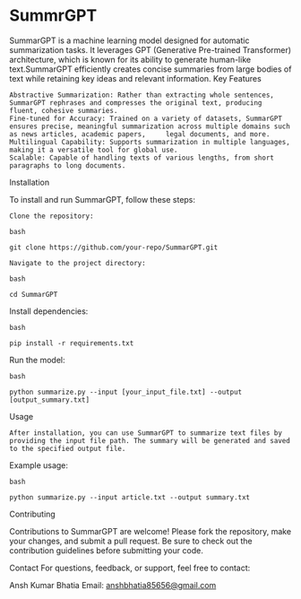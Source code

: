 # SummrGPT
SummarGPT is a machine learning model designed for automatic summarization tasks. It leverages GPT (Generative Pre-trained Transformer) architecture, which is known for its ability to generate human-like text.SummarGPT efficiently creates concise summaries from large bodies of text while retaining key ideas and relevant information.
Key Features

    Abstractive Summarization: Rather than extracting whole sentences, SummarGPT rephrases and compresses the original text, producing fluent, cohesive summaries.
    Fine-tuned for Accuracy: Trained on a variety of datasets, SummarGPT ensures precise, meaningful summarization across multiple domains such as news articles, academic papers,     legal documents, and more.
    Multilingual Capability: Supports summarization in multiple languages, making it a versatile tool for global use.
    Scalable: Capable of handling texts of various lengths, from short paragraphs to long documents.

Installation

To install and run SummarGPT, follow these steps:

    Clone the repository:

    bash

    git clone https://github.com/your-repo/SummarGPT.git

    Navigate to the project directory:

    bash

    cd SummarGPT

Install dependencies:

    bash

    pip install -r requirements.txt

Run the model:

    bash

    python summarize.py --input [your_input_file.txt] --output [output_summary.txt]

Usage

    After installation, you can use SummarGPT to summarize text files by providing the input file path. The summary will be generated and saved to the specified output file.

Example usage:

    bash

    python summarize.py --input article.txt --output summary.txt

Contributing

Contributions to SummarGPT are welcome! Please fork the repository, make your changes, and submit a pull request. Be sure to check out the contribution guidelines before submitting your code.

Contact
For questions, feedback, or support, feel free to contact:

Ansh Kumar Bhatia
Email: anshbhatia85656@gmail.com
